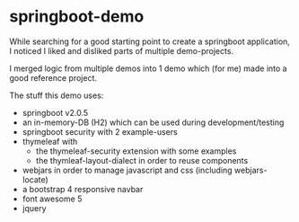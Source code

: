 # springboot-demo

While searching for a good starting point to create a springboot application, I noticed I liked and disliked parts of multiple demo-projects.

I merged logic from multiple demos into 1 demo which (for me) made into a good reference project.

The stuff this demo uses:

- springboot v2.0.5 
- an in-memory-DB (H2) which can be used during development/testing
- springboot security with 2 example-users
- thymeleaf with 
  - the thymeleaf-security extension with some examples
  - the thymleaf-layout-dialect in order to reuse components
- webjars in order to manage javascript and css (including webjars-locate)
- a bootstrap 4 responsive navbar
- font awesome 5
- jquery
